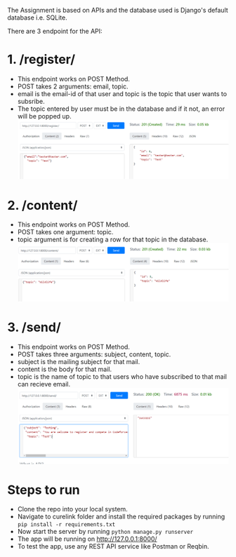 The Assignment is based on APIs and the database used is Django's default database i.e. SQLite.

There are 3 endpoint for the API:

# 1. /register/
* This endpoint works on POST Method.
* POST takes 2 arguments: email, topic.
* email is the email-id of that user and topic is the topic that user wants to subsribe.
* The topic entered by user must be in the database and if it not, an error will be popped up.
![user](user.png)

# 2. /content/
* This endpoint works on POST Method.
* POST takes one argument: topic.
* topic argument is for creating a row for that topic in the database.
![topic](contentpc.png)

# 3. /send/
* This endpoint works on POST Method.
* POST takes three arguments: subject, content, topic.
* subject is the mailing subject for that mail.
* content is the body for that mail.
* topic is the name of topic to that users who have subscribed to that mail can recieve email.
![email](email_sent.png)


# Steps to run
* Clone the repo into your local system.
* Navigate to curelink folder and install the required packages by running `pip install -r requirements.txt`
* Now start the server by running `python manage.py runserver`
* The app will be running on http://127.0.0.1:8000/
* To test the app, use any REST API service like Postman or Reqbin.